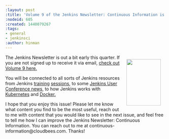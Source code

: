 ```yaml
---
:layout: post
:title: 'Volume 9 of the Jenkins Newsletter: Continuous Information is out'
:nodeid: 605
:created: 1440079267
:tags:
- general
- jenkinsci
:author: hinman
---
```

<div style="float:right; margin:1em">
<img src="http://jenkins-ci.org/sites/default/files/images/volume9_0.preview.png" width=108 height=146>
</div>

<p>The Jenkins Newsletter is out a bit early this quarter. If you are not signed up to receive it via email, <a href="https://pages.cloudbees.com/index.php/email/emailWebview?mkt_tok=3RkMMJWWfF9wsRoksq/LZKXonjHpfsX66%2BQqUKGzlMI/0ER3fOvrPUfGjI4FRcdjI%2BSLDwEYGJlv6SgFSrjGMbBrwLgIWhM%3D">check out Volume 9 here.</a></p>

<p>You will be connected to all sorts of Jenkins resources from Jenkins <a href="http://www.forest-technologies.co.uk/events/mastering-continuous-integration-with-jenkins-sep?mkt_tok=3RkMMJWWfF9wsRoksq%2FLZKXonjHpfsX66%2BQqUKGzlMI%2F0ER3fOvrPUfGjI4FRcdjI%2BSLDwEYGJlv6SgFSrjGMbBrwLgIWhM%3D">training</a> <a href="https://www.codecentric.nl/portfolio/training-workshops/mastering-continuous-integration-with-jenkins/?mkt_tok=3RkMMJWWfF9wsRoksq%2FLZKXonjHpfsX66%2BQqUKGzlMI%2F0ER3fOvrPUfGjI4FRcdjI%2BSLDwEYGJlv6SgFSrjGMbBrwLgIWhM%3D">sessions</a>, to some <a href="https://www.cloudbees.com/jenkins/juc-2015/us-west">Jenkins User Conference news</a>, to how Jenkins works with <a href="http://jenkins-ci.org/content/integrating-kubernetes-and-jenkins">Kubernetes</a> and <a href="https://www.cloudbees.com/jenkins/juc-2015/abstracts/us-west/02-01-1030">Docker.</a></p>

<p>I hope that you enjoy this issue! Please let me know what content you find to be the most useful, reach out to me with content that you would like to see in the next issue, and feel free to tell me how I can improve the Jenkins Newsletter: Continuous Information. You can reach out to me at continuous-information@cloudbees.com. Thanks!</p>
